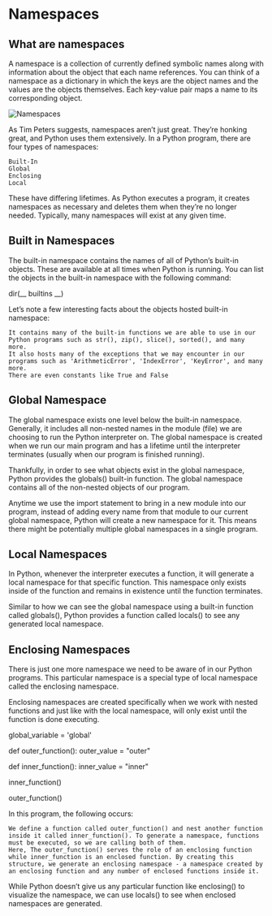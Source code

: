 # Namespaces
## What are namespaces
A namespace is a collection of currently defined symbolic names along with information about the object that each name references. You can think of a namespace as a dictionary in which the keys are the object names and the values are the objects themselves. Each key-value pair maps a name to its corresponding object.

![]([https://assets.digitalocean.com/articles/alligator/boo.svg](https://static-assets.codecademy.com/Courses/Intermediate-Python/Types-of-Namespaces_final.svg) "Namespaces")

As Tim Peters suggests, namespaces aren’t just great. They’re honking great, and Python uses them extensively. In a Python program, there are four types of namespaces:

    Built-In
    Global
    Enclosing
    Local

These have differing lifetimes. As Python executes a program, it creates namespaces as necessary and deletes them when they’re no longer needed. Typically, many namespaces will exist at any given time.
## Built in Namespaces
The built-in namespace contains the names of all of Python’s built-in objects. These are available at all times when Python is running. You can list the objects in the built-in namespace with the following command:

 dir(__ builtins __)

Let’s note a few interesting facts about the objects hosted built-in namespace:

    It contains many of the built-in functions we are able to use in our Python programs such as str(), zip(), slice(), sorted(), and many more.
    It also hosts many of the exceptions that we may encounter in our programs such as 'ArithmeticError', 'IndexError', 'KeyError', and many more.
    There are even constants like True and False

## Global Namespace
The global namespace exists one level below the built-in namespace. Generally, it includes all non-nested names in the module (file) we are choosing to run the Python interpreter on. The global namespace is created when we run our main program and has a lifetime until the interpreter terminates (usually when our program is finished running).

Thankfully, in order to see what objects exist in the global namespace, Python provides the globals() built-in function. 
The global namespace contains all of the non-nested objects of our program.

Anytime we use the import statement to bring in a new module into our program, instead of adding every name from that module to our current global namespace, Python will create a new namespace for it. This means there might be potentially multiple global namespaces in a single program.

## Local Namespaces
In Python, whenever the interpreter executes a function, it will generate a local namespace for that specific function. This namespace only exists inside of the function and remains in existence until the function terminates.

Similar to how we can see the global namespace using a built-in function called globals(), Python provides a function called locals() to see any generated local namespace.

## Enclosing Namespaces
There is just one more namespace we need to be aware of in our Python programs. This particular namespace is a special type of local namespace called the enclosing namespace.

Enclosing namespaces are created specifically when we work with nested functions and just like with the local namespace, will only exist until the function is done executing.

global_variable = 'global'

def outer_function():
  outer_value = "outer"

  def inner_function():
    inner_value = "inner"

 inner_function()

outer_function()

In this program, the following occurs:

    We define a function called outer_function() and nest another function inside it called inner_function(). To generate a namespace, functions must be executed, so we are calling both of them.
    Here, The outer_function() serves the role of an enclosing function while inner_function is an enclosed function. By creating this structure, we generate an enclosing namespace - a namespace created by an enclosing function and any number of enclosed functions inside it.

While Python doesn’t give us any particular function like enclosing() to visualize the namespace, we can use locals() to see when enclosed namespaces are generated.



